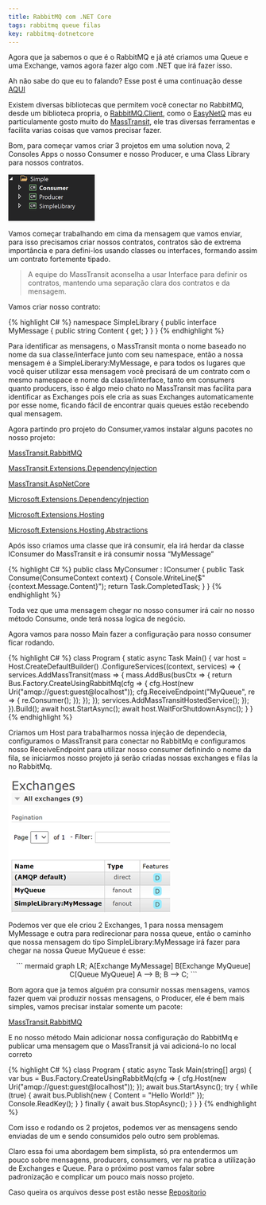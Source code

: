 ```yaml
---
title: RabbitMQ com .NET Core
tags: rabbitmq queue filas
key: rabbitmq-dotnetcore
---
```


Agora que ja sabemos o que é o RabbitMQ e já até criamos uma Queue e uma Exchange, vamos agora fazer algo com .NET que irá fazer isso.

Ah não sabe do que eu to falando? Esse post é uma continuação desse [AQUI](/2022/02/28/queues-with-rabbitmq.html)

Existem diversas bibliotecas que permitem você conectar no RabbitMQ, desde um biblioteca propria, o [RabbitMQ.Client](https://www.nuget.org/packages/rabbitmq.client/), como o [EasyNetQ](https://www.nuget.org/packages/EasyNetQ) mas eu particulamente gosto muito do [MassTransit](https://masstransit-project.com/), ele tras diversas ferramentas e facilita varias coisas que vamos precisar fazer.

Bom, para começar vamos criar 3 projetos em uma solution nova, 2 Consoles Apps o nosso Consumer e nosso Producer, e uma Class Library para nossos contratos.

![image](/assets/images/2022/03/rabbit-dotnetcore-01.png)

Vamos começar trabalhando em cima da mensagem que vamos enviar, para isso precisamos criar nossos contratos, contratos são de extrema importância e para defini-los usando classes ou interfaces, formando assim um contrato fortemente tipado.

> A equipe do MassTransit aconselha a usar Interface para definir os contratos, mantendo uma separação clara dos contratos e da mensagem.

Vamos criar nosso contrato:

{% highlight C# %}
namespace SimpleLibrary
{
    public interface MyMessage
    {
        public string Content { get; }
    }
}
{% endhighlight %}

Para identificar as mensagens, o MassTransit monta o nome baseado no nome da sua classe/interface junto com seu namespace, então a nossa mensagem é a SimpleLiberary:MyMessage, e para todos os lugares que você quiser utilizar essa mensagem você precisará de um contrato com o mesmo namespace e nome da classe/interface, tanto em consumers quanto producers, isso é algo meio chato no MassTransit mas facilita para identificar as Exchanges pois ele cria as suas Exchanges automaticamente por esse nome, ficando fácil de encontrar quais queues estão recebendo qual mensagem.

Agora partindo pro projeto do Consumer,vamos instalar alguns pacotes no nosso projeto:

[MassTransit.RabbitMQ](https://www.nuget.org/packages/MassTransit.RabbitMQ/)

[MassTransit.Extensions.DependencyInjection](https://www.nuget.org/packages/MassTransit.Extensions.DependencyInjection/)

[MassTransit.AspNetCore](https://www.nuget.org/packages/MassTransit.AspNetCore/)

[Microsoft.Extensions.DependencyInjection](https://www.nuget.org/packages/Microsoft.Extensions.DependencyInjection/6.0.0)

[Microsoft.Extensions.Hosting](https://www.nuget.org/packages/Microsoft.Extensions.Hosting/6.0.1)

[Microsoft.Extensions.Hosting.Abstractions](https://www.nuget.org/packages/Microsoft.Extensions.Hosting.Abstractions/6.0.0)

Após isso criamos uma classe que irá consumir, ela irá herdar da classe IConsumer do MassTransit e irá consumir nossa “MyMessage”


{% highlight C# %}
public class MyConsumer : IConsumer<MyMessage>
{
    public Task Consume(ConsumeContext<MyMessage> context)
    {
        Console.WriteLine($"{context.Message.Content}");
        return Task.CompletedTask;
    }
}
{% endhighlight %}

Toda vez que uma mensagem chegar no nosso consumer irá cair no nosso método Consume, onde terá nossa logica de negócio.

Agora vamos para nosso Main fazer a configuração para nosso consumer ficar rodando.

{% highlight C# %}
class Program
{
    static async Task Main()
    {
        var host = Host.CreateDefaultBuilder()
            .ConfigureServices((context, services) =>
           {
               services.AddMassTransit(mass =>
               {
                   mass.AddBus(busCtx =>
                   {
                       return Bus.Factory.CreateUsingRabbitMq(cfg =>
                       {
                           cfg.Host(new Uri("amqp://guest:guest@localhost"));
                           cfg.ReceiveEndpoint("MyQueue", re =>
                            {
                                re.Consumer<MyConsumer>();
                            });
                       });
                   });
                   services.AddMassTransitHostedService();
               });
           }).Build();
        await host.StartAsync();
        await host.WaitForShutdownAsync();
    }
}
{% endhighlight %}

Criamos um Host para trabalharmos nossa injeção de dependecia, configuramos o MassTransit para conectar no RabbitMq e configuramos nosso ReceiveEndpoint para utilizar nosso consumer definindo o nome da fila, se iniciarmos nosso projeto já serão criadas nossas exchanges e filas la no RabbitMq.

![image](/assets/images/2022/03/rabbit-dotnetcore-02.png)

Podemos ver que ele criou 2 Exchanges, 1 para nossa mensagem MyMessage e outra para redirecionar para nossa queue, então o caminho que nossa mensagem do tipo SimpleLibrary:MyMessage irá fazer para chegar na nossa Queue MyQueue é esse:

<div align="center" markdown="1">
``` mermaid
graph LR;
    A[Exchange MyMessage]
    B[Exchange MyQueue]
    C[Queue MyQueue]
    A --> B;
    B --> C;
```
</div>

Bom agora que ja temos alguém pra consumir nossas mensagens, vamos fazer quem vai produzir nossas mensagens, o Producer, ele é bem mais simples, vamos precisar instalar somente um pacote:

[MassTransit.RabbitMQ](https://www.nuget.org/packages/MassTransit.RabbitMQ/)

E no nosso método Main adicionar nossa configuração do RabbitMq e publicar uma mensagem que o MassTransit já vai adicioná-lo no local correto

{% highlight C# %}
class Program
{
    static async Task Main(string[] args)
    {
        var bus = Bus.Factory.CreateUsingRabbitMq(cfg =>
        {
            cfg.Host(new Uri("amqp://guest:guest@localhost"));
        });
        await bus.StartAsync();
        try
        {
            while (true)
            {
                await bus.Publish<MyMessage>(new
                {
                    Content = "Hello World!"
                });
                Console.ReadKey();
            }
        }
        finally
        {
            await bus.StopAsync();
        }
    }
}
{% endhighlight %}

Com isso e rodando os 2 projetos, podemos ver as mensagens sendo enviadas de um e sendo consumidos pelo outro sem problemas.

Claro essa foi uma abordagem bem simplista, só pra entendermos um pouco sobre mensagens, producers, consumers, ver na pratica a utilização de Exchanges e Queue. Para o próximo post vamos falar sobre padronização e complicar um pouco mais nosso projeto.

Caso queira os arquivos desse post estão nesse [Repositorio]()